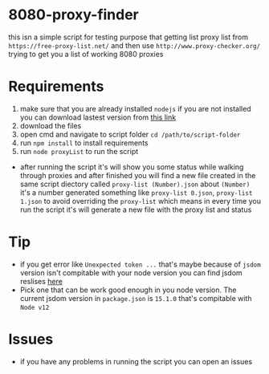 # 8080-proxy-finder
this isn a simple script for testing purpose that getting list proxy list from `https://free-proxy-list.net/` and then use `http://www.proxy-checker.org/` trying to get you a list of working 8080 proxies
# Requirements
1. make sure that you are already installed `nodejs` if you are not installed you can download lastest version from [this link](https://nodejs.org/en/download/) 
2. download the files 
3. open cmd and navigate to script folder `cd /path/to/script-folder` 
4. run `npm install` to install requirements
5. run `node proxyList` to run the script

- after running the script it's will show you some status while walking through proxies and after finished you will find a new file created in the same script diectory called `proxy-list (Number).json` about `(Number)` it's a number generated something like `proxy-list 0.json`, `proxy-list 1.json` to avoid overriding the `proxy-list` which means in every time you run the script it's will generate a new file with the proxy list and status

Tip
=====
- if you get error like `Unexpected token ...` that's maybe because of `jsdom` version isn't compitable with your node version you can find jsdom reslises [here](https://github.com/jsdom/jsdom/releases?page=3)
- Pick one that can be work good enough in you node version. The current jsdom version in `package.json` is `15.1.0` that's compitable with `Node v12`

# Issues
- if you have any problems in running the script you can open an issues
